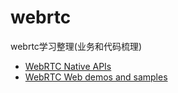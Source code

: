 # webrtc
webrtc学习整理(业务和代码梳理)

+ [WebRTC Native APIs](https://webrtc.org/native-code/native-apis/)
+ [WebRTC Web demos and samples](https://webrtc.github.io/samples/) 

